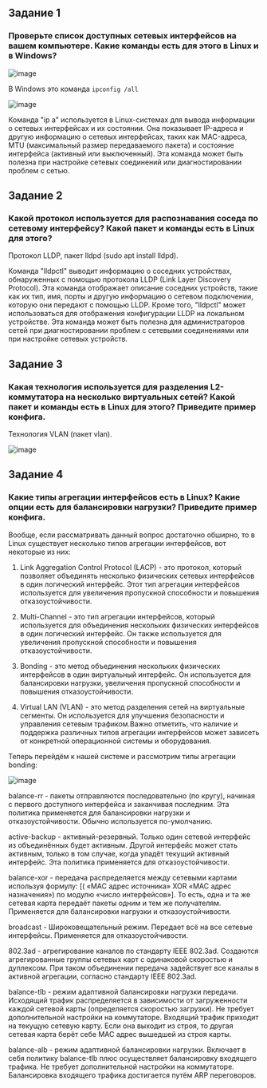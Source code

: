 ## Задание 1
### Проверьте список доступных сетевых интерфейсов на вашем компьютере. Какие команды есть для этого в Linux и в Windows?

![image](https://user-images.githubusercontent.com/126553776/231386031-c77f76c0-f980-4b5c-96ac-1089f6691990.png)

В Windows это команда `ipconfig /all`

![image](https://user-images.githubusercontent.com/126553776/231387316-c1db8936-8f49-4a3e-bcb4-312db4866d1d.png)

Команда "ip a" используется в Linux-системах для вывода информации о сетевых интерфейсах и их состоянии. Она показывает IP-адреса и другую информацию о сетевых интерфейсах, таких как MAC-адреса, MTU (максимальный размер передаваемого пакета) и состояние интерфейса (активный или выключенный). Эта команда может быть полезна при настройке сетевых соединений или диагностировании проблем с сетью.

## Задание 2
### Какой протокол используется для распознавания соседа по сетевому интерфейсу? Какой пакет и команды есть в Linux для этого?

Протокол LLDP, пакет lldpd (sudo apt install lldpd).

Команда "lldpctl" выводит информацию о соседних устройствах, обнаруженных с помощью протокола LLDP (Link Layer Discovery Protocol). Эта команда отображает описание соседних устройств, такие как их тип, имя, порты и другую информацию о сетевом подключении, которую они передают с помощью LLDP. Кроме того, "lldpctl" может использоваться для отображения конфигурации LLDP на локальном устройстве. Эта команда может быть полезна для администраторов сетей при диагностировании проблем с сетевыми соединениями или при настройке сетевых устройств.

## Задание 3
### Какая технология используется для разделения L2-коммутатора на несколько виртуальных сетей? Какой пакет и команды есть в Linux для этого? Приведите пример конфига.

Технология VLAN (пакет vlan).

![image](https://user-images.githubusercontent.com/126553776/231395965-0669f648-e2f2-48f6-837e-432eaf79e36b.png)

## Задание 4
### Какие типы агрегации интерфейсов есть в Linux? Какие опции есть для балансировки нагрузки? Приведите пример конфига.

Вообще, если рассматривать данный вопрос достаточно обширно, то в  Linux существует несколько типов агрегации интерфейсов, вот некоторые из них:

1. Link Aggregation Control Protocol (LACP) - это протокол, который позволяет объединять несколько физических сетевых интерфейсов в один логический интерфейс. Этот тип агрегации интерфейсов используется для увеличения пропускной способности и повышения отказоустойчивости.

2. Multi-Channel - это тип агрегации интерфейсов, который используется для объединения нескольких физических интерфейсов в один логический интерфейс. Он также используется для увеличения пропускной способности и повышения отказоустойчивости.

3. Bonding - это метод объединения нескольких физических интерфейсов в один виртуальный интерфейс. Он используется для балансировки нагрузки, увеличения пропускной способности и повышения отказоустойчивости.

4. Virtual LAN (VLAN) - это метод разделения сетей на виртуальные сегменты. Он используется для улучшения безопасности и управления сетевым трафиком.Важно отметить, что наличие и поддержка различных типов агрегации интерфейсов может зависеть от конкретной операционной системы и оборудования.

Теперь перейдём к нашей системе и рассмотрим типы агрегации bonding:

![image](https://user-images.githubusercontent.com/126553776/231397496-379c80bc-8138-4b05-906d-c5378c9d5fc3.png)

balance-rr - пакеты отправляются последовательно (по кругу), начиная с первого доступного интерфейса и заканчивая последним. Эта политика применяется для балансировки нагрузки и отказоустойчивости. Обычно используется по-умолчанию.

active-backup - активный-резервный. Только один сетевой интерфейс из объединённых будет активным. Другой интерфейс может стать активным, только в том случае, когда упадёт текущий активный интерфейс. Эта политика применяется для отказоустойчивости.

balance-xor - передача распределяется между сетевыми картами используя формулу: [( «MAC адрес источника» XOR «MAC адрес назначения») по модулю «число интерфейсов»]. То есть, одна и та же сетевая карта передаёт пакеты одним и тем же получателям. Применяется для балансировки нагрузки и отказоустойчивости.

broadcast - Широковещательный режим. Передает всё на все сетевые интерфейсы. Применяется для отказоустойчивости.

802.3ad - агрегирование каналов по стандарту IEEE 802.3ad. Создаются агрегированные группы сетевых карт с одинаковой скоростью и дуплексом. При таком объединении передача задействует все каналы в активной агрегации, согласно стандарту IEEE 802.3ad.

balance-tlb - режим адаптивной балансировки нагрузки передачи. Исходящий трафик распределяется в зависимости от загруженности каждой сетевой карты (определяется скоростью загрузки). Не требует дополнительной настройки на коммутаторе. Входящий трафик приходит на текущую сетевую карту. Если она выходит из строя, то другая сетевая карта берёт себе MAC адрес вышедшей из строя карты.

balance-alb - режим адаптивной балансировки нагрузки. Включает в себя политику balance-tlb плюс осуществляет балансировку входящего трафика. Не требует дополнительной настройки на коммутаторе. Балансировка входящего трафика достигается путём ARP переговоров.


